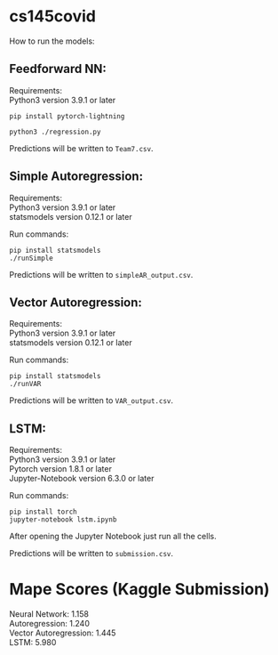# cs145covid

How to run the models:

## Feedforward NN:
Requirements:  
Python3 version 3.9.1 or later  
```
pip install pytorch-lightning
```
```
python3 ./regression.py
```
Predictions will be written to `Team7.csv`.

## Simple Autoregression: <br />
Requirements: <br />
Python3 version 3.9.1 or later <br />
statsmodels version 0.12.1 or later

Run commands: <br />
```
pip install statsmodels
./runSimple
```

Predictions will be written to `simpleAR_output.csv`.

## Vector Autoregression:
Requirements: <br />
Python3 version 3.9.1 or later <br />
statsmodels version 0.12.1 or later

Run commands: <br />
```
pip install statsmodels 
./runVAR
```

Predictions will be written to `VAR_output.csv`.

## LSTM:
Requirements: <br />
Python3 version 3.9.1 or later <br />
Pytorch version 1.8.1 or later <br />
Jupyter-Notebook version 6.3.0 or later <br />

Run commands: <br />
```
pip install torch
jupyter-notebook lstm.ipynb
```
After opening the Jupyter Notebook just run all the cells.

Predictions will be written to `submission.csv`.


# Mape Scores (Kaggle Submission)  <br />
Neural Network: 1.158  <br />
Autoregression: 1.240  <br />
Vector Autoregression: 1.445  <br />
LSTM: 5.980
